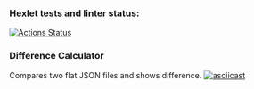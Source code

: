 ### Hexlet tests and linter status:

[![Actions Status](https://github.com/Viktorline/frontend-project-46/workflows/hexlet-check/badge.svg)](https://github.com/Viktorline/frontend-project-46/actions)

### Difference Calculator

Compares two flat JSON files and shows difference.
[![asciicast](https://asciinema.org/a/D27mI3dcZSuBhCjnEznROBBJJ.svg)](https://asciinema.org/a/D27mI3dcZSuBhCjnEznROBBJJ)
